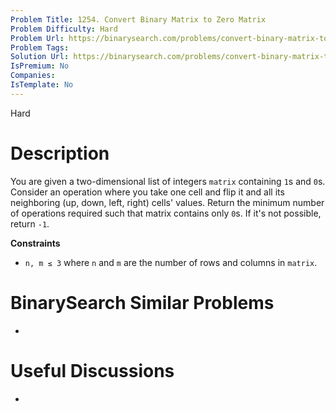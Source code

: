 ```yaml
---
Problem Title: 1254. Convert Binary Matrix to Zero Matrix
Problem Difficulty: Hard
Problem Url: https://binarysearch.com/problems/convert-binary-matrix-to-zero-matrix/
Problem Tags: 
Solution Url: https://binarysearch.com/problems/convert-binary-matrix-to-zero-matrix/solutions/
IsPremium: No
Companies: 
IsTemplate: No
---
```


<span style="color: ;">Hard</span>

# Description

You are given a two-dimensional list of integers `matrix` containing `1`s and `0`s. Consider an operation where you take one cell and flip it and all its neighboring (up, down, left, right) cells' values. Return the minimum number of operations required such that matrix contains only `0`s. If it's not possible, return `-1`.

**Constraints**
- `n, m ≤ 3` where `n` and `m` are the number of rows and columns in `matrix`.

# BinarySearch Similar Problems

- []()

# Useful Discussions

- []()
